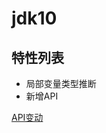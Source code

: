 # jdk10

## 特性列表

- 局部变量类型推断
- 新增API

[API变动](https://gunnarmorling.github.io/jdk-api-diff/jdk9-jdk10-api-diff.html)
